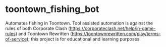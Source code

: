 # toontown_fishing_bot
Automates fishing in Toontown. Tool assisted automation is against the rules of both Corporate Clash (https://corporateclash.net/help/in-game-rules) and Toontown Rewritten (https://toontownrewritten.com/play/terms-of-service); this project is for educational and learning purposes.
